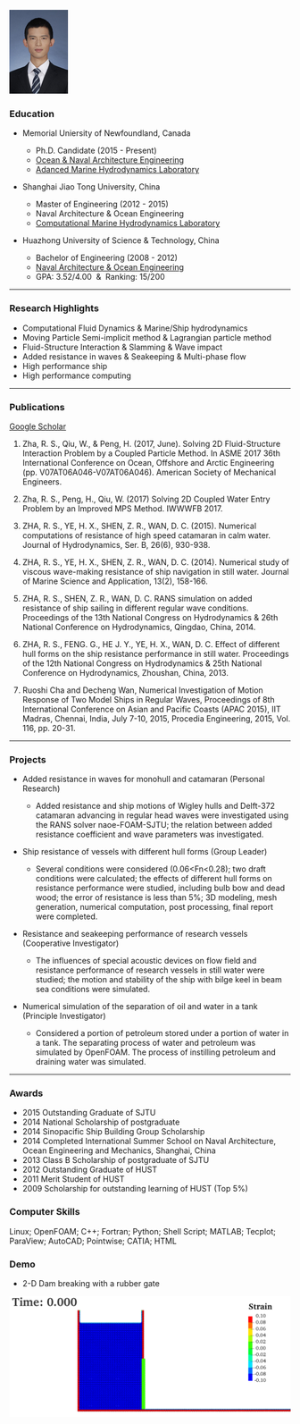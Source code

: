 ![Myself](https://raw.githubusercontent.com/zharuosi/zharuosi.github.io/master/resume/profile-small.jpg)

### Education
- Memorial Uniersity of Newfoundland, Canada  
  - Ph.D. Candidate (2015 - Present)
  - [Ocean & Naval Architecture Engineering](https://www.mun.ca/engineering/ona/)
  - [Adanced Marine Hydrodynamics Laboratory](http://www.engr.mun.ca/~qiuw/index_files/Page594.htm)

- Shanghai Jiao Tong University, China  
  - Master of Engineering (2012 - 2015) 
  - Naval Architecture & Ocean Engineering
  - [Computational Marine Hydrodynamics Laboratory](http://dcwan.sjtu.edu.cn/)
  
- Huazhong University of Science & Technology, China
  - Bachelor of Engineering (2008 - 2012) 
  - [Naval Architecture & Ocean Engineering](http://ch.hust.edu.cn/)
  - GPA: 3.52/4.00  &  Ranking: 15/200

---

### Research Highlights
- Computational Fluid Dynamics & Marine/Ship hydrodynamics
- Moving Particle Semi-implicit method & Lagrangian particle method
- Fluid-Structure Interaction & Slamming & Wave impact
- Added resistance in waves & Seakeeping & Multi-phase flow 
- High performance ship 
- High performance computing

---

### Publications
[Google Scholar](https://scholar.google.ca/citations?user=ha5zv8IAAAAJ&hl=en)


1. Zha, R. S., Qiu, W., & Peng, H. (2017, June). Solving 2D Fluid-Structure Interaction Problem by a Coupled Particle Method. In ASME 2017 36th International Conference on Ocean, Offshore and Arctic Engineering (pp. V07AT06A046-V07AT06A046). American Society of Mechanical Engineers.

2. Zha, R. S., Peng, H., Qiu, W. (2017) Solving 2D Coupled Water Entry Problem by an Improved MPS Method. IWWWFB 2017.

3. ZHA, R. S., YE, H. X., SHEN, Z. R., WAN, D. C. (2015). Numerical computations of resistance of high speed catamaran in calm water. Journal of Hydrodynamics, Ser. B, 26(6), 930-938.

4. ZHA, R. S., YE, H. X., SHEN, Z. R., WAN, D. C. (2014). Numerical study of viscous wave-making resistance of ship navigation in still water. Journal of Marine Science and Application, 13(2), 158-166.

5. ZHA, R. S., SHEN, Z. R., WAN, D. C. RANS simulation on added resistance of ship sailing in different regular wave conditions. Proceedings of the 13th National Congress on Hydrodynamics & 26th National Conference on Hydrodynamics, Qingdao, China, 2014.  

6. ZHA, R. S., FENG. G., HE J. Y., YE, H. X., WAN, D. C. Effect of different hull forms on the ship resistance performance in still water. Proceedings of the 12th National Congress on Hydrodynamics & 25th National Conference on Hydrodynamics, Zhoushan, China, 2013. 

7. Ruoshi Cha and Decheng Wan, Numerical Investigation of Motion Response of Two Model Ships in Regular Waves, Proceedings of 8th International Conference on Asian and Pacific Coasts (APAC 2015), IIT Madras, Chennai, India, July 7-10, 2015, Procedia Engineering, 2015, Vol. 116, pp. 20-31.

---

### Projects

- Added resistance in waves for monohull and catamaran (Personal Research)

  - Added resistance and ship motions of Wigley hulls and Delft-372 catamaran advancing in regular head waves were investigated using the RANS solver naoe-FOAM-SJTU; the relation between added resistance coefficient and wave parameters was investigated.

- Ship resistance of vessels with different hull forms (Group Leader)

  - Several conditions were considered (0.06<Fn<0.28); two draft conditions were calculated; the effects of different hull forms on resistance performance were studied, including bulb bow and dead wood; the error of resistance is less than 5%; 3D modeling, mesh generation, numerical computation, post processing, final report were completed. 

- Resistance and seakeeping performance of research vessels (Cooperative Investigator) 

  - The influences of special acoustic devices on flow field and resistance performance of research vessels in still water were studied; the motion and stability of the ship with bilge keel in beam sea conditions were simulated.

- Numerical simulation of the separation of oil and water in a tank (Principle Investigator)

  - Considered a portion of petroleum stored under a portion of water in a tank. The separating process of water and petroleum was simulated by OpenFOAM. The process of instilling petroleum and draining water was simulated. 

---

### Awards
- 2015  Outstanding Graduate of SJTU
- 2014  National Scholarship of postgraduate
- 2014  Sinopacific Ship Building Group Scholarship 
- 2014  Completed International Summer School on Naval Architecture, Ocean Engineering and Mechanics, Shanghai, China
- 2013  Class B Scholarship of postgraduate of SJTU
- 2012  Outstanding Graduate of HUST
- 2011  Merit Student of HUST
- 2009  Scholarship for outstanding learning of HUST (Top 5%) 

### Computer Skills
Linux; OpenFOAM; C++; Fortran; Python; Shell Script; MATLAB; Tecplot; ParaView; AutoCAD; Pointwise; CATIA; HTML
 
### Demo 

- 2-D Dam breaking with a rubber gate

![FSI](https://raw.githubusercontent.com/zharuosi/zharuosi.github.io/master/resume/db-rubber-multi.gif)
